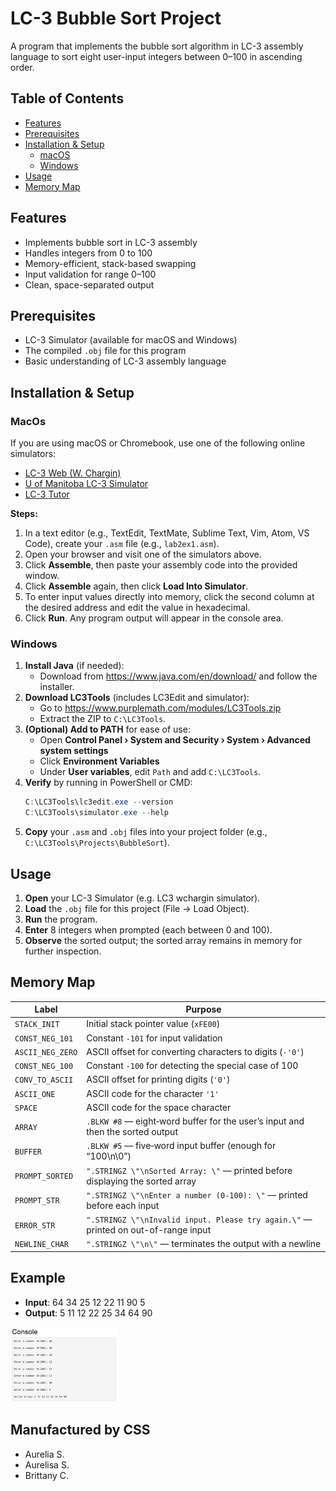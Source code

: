 # LC-3 Bubble Sort Project

A program that implements the bubble sort algorithm in LC-3 assembly language to sort eight user-input integers between 0–100 in ascending order.

## Table of Contents

- [Features](#features)  
- [Prerequisites](#prerequisites)  
- [Installation & Setup](#installation--setup)  
  - [macOS](#macos)  
  - [Windows](#windows)  
- [Usage](#usage)  
- [Memory Map](#memory-map)  

## Features

- Implements bubble sort in LC-3 assembly  
- Handles integers from 0 to 100  
- Memory-efficient, stack-based swapping  
- Input validation for range 0–100  
- Clean, space-separated output  

## Prerequisites

- LC-3 Simulator (available for macOS and Windows)  
- The compiled `.obj` file for this program  
- Basic understanding of LC-3 assembly language  

## Installation & Setup

### MacOs
If you are using macOS or Chromebook, use one of the following online simulators:  

- [LC-3 Web (W. Chargin)](https://wchargin.com/lc3web/)  
- [U of Manitoba LC-3 Simulator](https://lc3.cs.umanitoba.ca/)  
- [LC-3 Tutor](http://lc3tutor.org/)

**Steps:**  
1. In a text editor (e.g., TextEdit, TextMate, Sublime Text, Vim, Atom, VS Code), create your `.asm` file (e.g., `lab2ex1.asm`).  
2. Open your browser and visit one of the simulators above.  
3. Click **Assemble**, then paste your assembly code into the provided window.  
4. Click **Assemble** again, then click **Load Into Simulator**.  
5. To enter input values directly into memory, click the second column at the desired address and edit the value in hexadecimal.  
6. Click **Run**. Any program output will appear in the console area.

### Windows

1. **Install Java** (if needed):  
   - Download from https://www.java.com/en/download/ and follow the installer.  
2. **Download LC3Tools** (includes LC3Edit and simulator):  
   - Go to https://www.purplemath.com/modules/LC3Tools.zip  
   - Extract the ZIP to `C:\LC3Tools`.  
3. **(Optional) Add to PATH** for ease of use:  
   - Open **Control Panel › System and Security › System › Advanced system settings**  
   - Click **Environment Variables**  
   - Under **User variables**, edit `Path` and add `C:\LC3Tools`.  
4. **Verify** by running in PowerShell or CMD:  
   ```powershell
   C:\LC3Tools\lc3edit.exe --version
   C:\LC3Tools\simulator.exe --help
   ```
5. **Copy** your `.asm` and `.obj` files into your project folder (e.g., `C:\LC3Tools\Projects\BubbleSort`).

## Usage

1. **Open** your LC-3 Simulator (e.g. LC3 wchargin simulator).  
2. **Load** the `.obj` file for this project (File → Load Object).  
3. **Run** the program.  
4. **Enter** 8 integers when prompted (each between 0 and 100).  
5. **Observe** the sorted output; the sorted array remains in memory for further inspection.

## Memory Map

| Label             | Purpose                                                                                 |
| ----------------- | --------------------------------------------------------------------------------------- |
| `STACK_INIT`      | Initial stack pointer value (`xFE00`)                                                   |
| `CONST_NEG_101`   | Constant `-101` for input validation                                                    |
| `ASCII_NEG_ZERO`  | ASCII offset for converting characters to digits (`-'0'`)                               |
| `CONST_NEG_100`   | Constant `-100` for detecting the special case of 100                                  |
| `CONV_TO_ASCII`   | ASCII offset for printing digits (`'0'`)                                                |
| `ASCII_ONE`       | ASCII code for the character `'1'`                                                      |
| `SPACE`           | ASCII code for the space character                                                      |
| `ARRAY`           | `.BLKW #8` — eight‐word buffer for the user’s input and then the sorted output          |
| `BUFFER`          | `.BLKW #5` — five‐word input buffer (enough for “100\n\0”)                              |
| `PROMPT_SORTED`   | `".STRINGZ \"\nSorted Array: \"` — printed before displaying the sorted array           |
| `PROMPT_STR`      | `".STRINGZ \"\nEnter a number (0-100): \"` — printed before each input                  |
| `ERROR_STR`       | `".STRINGZ \"\nInvalid input. Please try again.\"` — printed on out-of-range input      |
| `NEWLINE_CHAR`    | `".STRINGZ \"\n\"` — terminates the output with a newline                                |


## Example

- **Input**: 64 34 25 12 22 11 90 5
- **Output**: 5 11 12 22 25 34 64 90

<img src="/output.png" height="120" alt="expected output">

## Manufactured by CSS

- Aurelia S.
- Aurelisa S. 
- Brittany C.